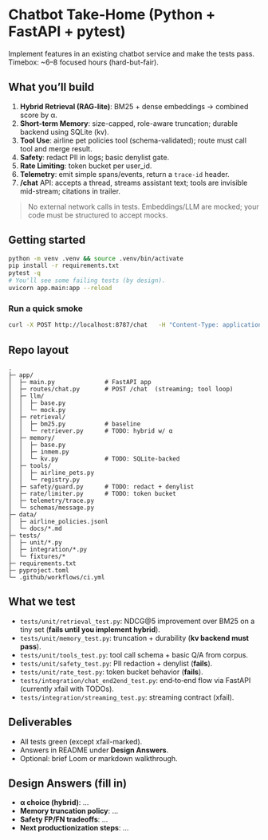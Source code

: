 # Chatbot Take‑Home (Python + FastAPI + pytest)

Implement features in an existing chatbot service and make the tests pass.
Timebox: ~6–8 focused hours (hard-but-fair).

## What you’ll build
1) **Hybrid Retrieval (RAG‑lite)**: BM25 + dense embeddings → combined score by α.  
2) **Short‑term Memory**: size-capped, role-aware truncation; durable backend using SQLite (kv).  
3) **Tool Use**: airline pet policies tool (schema-validated); route must call tool and merge result.  
4) **Safety**: redact PII in logs; basic denylist gate.  
5) **Rate Limiting**: token bucket per user_id.  
6) **Telemetry**: emit simple spans/events, return a `trace-id` header.  
7) **/chat** API: accepts a thread, streams assistant text; tools are invisible mid-stream; citations in trailer.

> No external network calls in tests. Embeddings/LLM are mocked; your code must be structured to accept mocks.

## Getting started
```bash
python -m venv .venv && source .venv/bin/activate
pip install -r requirements.txt
pytest -q
# You'll see some failing tests (by design).
uvicorn app.main:app --reload
```

### Run a quick smoke
```bash
curl -X POST http://localhost:8787/chat   -H "Content-Type: application/json"   -d @tests/fixtures/minimal.json
```

## Repo layout
```
.
├─ app/
│  ├─ main.py              # FastAPI app
│  ├─ routes/chat.py       # POST /chat  (streaming; tool loop)
│  ├─ llm/
│  │  ├─ base.py
│  │  └─ mock.py
│  ├─ retrieval/
│  │  ├─ bm25.py           # baseline
│  │  └─ retriever.py      # TODO: hybrid w/ α
│  ├─ memory/
│  │  ├─ base.py
│  │  ├─ inmem.py
│  │  └─ kv.py             # TODO: SQLite-backed
│  ├─ tools/
│  │  ├─ airline_pets.py
│  │  └─ registry.py
│  ├─ safety/guard.py      # TODO: redact + denylist
│  ├─ rate/limiter.py      # TODO: token bucket
│  ├─ telemetry/trace.py
│  └─ schemas/message.py
├─ data/
│  ├─ airline_policies.jsonl
│  └─ docs/*.md
├─ tests/
│  ├─ unit/*.py
│  ├─ integration/*.py
│  └─ fixtures/*
├─ requirements.txt
├─ pyproject.toml
└─ .github/workflows/ci.yml
```

## What we test
- `tests/unit/retrieval_test.py`: NDCG@5 improvement over BM25 on a tiny set (**fails until you implement hybrid**).
- `tests/unit/memory_test.py`: truncation + durability (**kv backend must pass**).
- `tests/unit/tools_test.py`: tool call schema + basic Q/A from corpus.
- `tests/unit/safety_test.py`: PII redaction + denylist (**fails**).
- `tests/unit/rate_test.py`: token bucket behavior (**fails**).
- `tests/integration/chat_end2end_test.py`: end‑to‑end flow via FastAPI (currently xfail with TODOs).
- `tests/integration/streaming_test.py`: streaming contract (xfail).

## Deliverables
- All tests green (except xfail-marked).
- Answers in README under **Design Answers**.
- Optional: brief Loom or markdown walkthrough.

## Design Answers (fill in)
- **α choice (hybrid)**: …
- **Memory truncation policy**: …
- **Safety FP/FN tradeoffs**: …
- **Next productionization steps**: …
